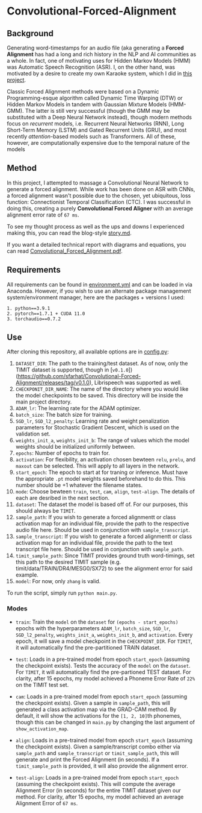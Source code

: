 # Convolutional-Forced-Alignment

## Background

Generating word-timestamps for an audio file (aka generating a **Forced Alignment** has had a long and rich history in the NLP and AI communities as a whole. In fact, one of motivating uses for Hidden Markov Models (HMM) was Automatic Speech Recognition (ASR). I, on the other hand, was motivated by a desire to create my own Karaoke system, which I did in [this project](https://github.com/sfarhat/Karaoke/tree/main).

Classic Forced Alignment methods were based on a Dynamic Programming-esque algorithm called Dynamic Time Warping (DTW) or Hidden Markov Models in tandem with Gaussian Mixture Models (HMM-GMM). The latter is still very successful (though the GMM may be substituted with a Deep Neural Network instead), though modern methods focus on *recurrent* models, i.e. Recurrent Neural Networks (RNN), Long Short-Term Memory (LSTM) and Gated Recurrent Units (GRU), and most recently *attention*-based models such as Transformers. All of these, however, are computationally expensive due to the temporal nature of the models

## Method

In this project, I attempted to massage a Convolutional Neural Network to generate a forced alignment. While work has been done on ASR with CNNs, a forced alignment wasn't possible due to the chosen, yet ubiquitous, loss function: Connectionist Temporal Classification (CTC). I was successful in doing this, creating a purely **Convolutional Forced Aligner** with an average alignment error rate of `67 ms`. 

To see my thought process as well as the ups and downs I experienced making this, you can read the blog-style [story.md](https://github.com/sfarhat/Convolutional-Forced-Alignment/blob/main/story.md). 

If you want a detailed technical report with diagrams and equations, you can read [Convolutional_Forced_Alignment.pdf](https://github.com/sfarhat/Convolutional-Forced-Alignment/blob/main/Convolutional_Forced_Alignment.pdf).

## Requirements

All requirements can be found in [environment.yml](https://github.com/sfarhat/Convolutional-Forced-Alignment/blob/main/environment.yml) and can be loaded in via Anaconda. However, if you wish to use an alternate package management system/environment manager, here are the packages + versions I used:

    1. python==3.9.1
    2. pytorch==1.7.1 + CUDA 11.0
    3. torchaudio==0.7.2

## Use

After cloning this repository, all available options are in [config.py](https://github.com/sfarhat/Convolutional-Forced-Alignment/blob/main/config.py):

1. `DATASET_DIR`: The path to the training/test dataset. As of now, only the TIMIT dataset is supported, though in [`v0.1.0`])(https://github.com/sfarhat/Convolutional-Forced-Alignment/releases/tag/v0.1.0), Librispeech was supported as well.
2. `CHECKPONIT_DIR_NAME`: The name of the directory where you would like the model checkpoints to be saved. This directory will be inside the main project directory.
3. `ADAM_lr`: The learning rate for the ADAM optimizer.
4. `batch_size`: The batch size for training.
5. `SGD_lr`, `SGD_l2_penalty`: Learning rate and weight penalization parameters for Stochastic Gradient Descent, which is used on the validation set.
6. `weights_init_a`, `weights_init_b`: The range of values which the model weights should be initialized uniformly between.
7. `epochs`: Number of epochs to train for.
8. `activation`: For flexibility, an activation chosen bewteen `relu`, `prelu`, and `maxout` can be selected. This will apply to all layers in the network.
9. `start_epoch`: The epoch to start at for traning or inference. Must have the appropriate `.pt` model weights saved beforehand to do this. This number should be +1 whatever the filename states.
10. `mode`: Choose bewteen `train`, `test`, `cam`, `align`, `test-align`. The details of each are desribed in the next section.
11. `dataset`: The dataset the model is based off of. For our purposes, this should always be `TIMIT`.
12. `sample_path`: If you wish to generate a forced alignmentt or class activation map for an individual file, provide the path to the respective audio file here. Should be used in conjunction with `sample_transcript`.
13. `sample_transcript`: If you wish to generate a forced alignmentt or class activation map for an individual file, provide the path to the text transcript file here. Should be used in conjunction with `sample_path`.
14. `timit_sample_path`: Since TIMIT provides ground truth word-timings, set this path to the desired TIMIT sample (e.g. timit/data/TRAIN/DR4/MESG0/SX72) to see the alignment error for said example.
15. `model`: For now, only `zhang` is valid.

To run the script, simply run `python main.py`.

### Modes

- `train`: Train the `model` on the `dataset` for `(epochs - start_epochs)` epochs with the hyperparameters `ADAM_lr`, `batch_size`, `SGD_lr`, `SGD_l2_penalty`, `weights_init_a`, `weights_init_b`, and `activation`. Every epoch, it will save a model checkpoint in the `CHECKPOINT_DIR`. For `TIMIT`, it will automatically find the pre-partitioned TRAIN dataset.

- `test`: Loads in a pre-trained model from epoch `start_epoch` (assuming the checkpoint exists). Tests the accuracy of the `model` on the `dataset`. For `TIMIT`, it will automatically find the pre-partioned TEST dataset. For clarity, after 15 epochs, my model achieved a Phoneme Error Rate of `22%` on the TIMIT test set.

- `cam`: Loads in a pre-trained model from epoch `start_epoch` (assuming the checkpoint exists). Given a sample in `sample_path`, this will generated a class activation map via the GRAD-CAM method. By default, it will show the activations for the `[1, 2, 10]`th phonemes, though this can be changed in `main.py` by changing the last argument of `show_activation_map`.

- `align`: Loads in a pre-trained model from epoch `start_epoch` (assuming the checkpoint exists). Given a sample/transcript combo either via `sample_path` and `sample_transcript` or `timit_sample_path`, this will generate and print the Forced Alignment (in seconds). If a `timit_sample_path` is provided, it will also provide the alignment error.

- `test-align`: Loads in a pre-trained model from epoch `start_epoch` (assuming the checkpoint exists). This will compute the average Alignment Error (in seconds) for the entire TIMIT dataset given our method. For clarity, after 15 epochs, my model achieved an average Alignment Error of `67 ms`.
